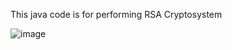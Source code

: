 This java code is for performing RSA Cryptosystem

![image](https://github.com/SRIJITH11101/RSA/assets/109534320/97540877-180a-40b5-adb6-4a3d45a77f2f)
